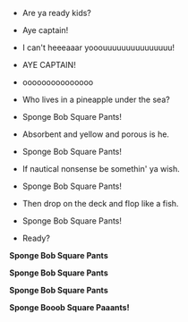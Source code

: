 - Are ya ready kids?

- Aye captain!

- I can't heeeaaar yooouuuuuuuuuuuuuuu!

- AYE CAPTAIN!

- ooooooooooooooo

- Who lives in a pineapple under the sea?

- Sponge Bob Square Pants!

- Absorbent and yellow and porous is he.

- Sponge Bob Square Pants!

- If nautical nonsense be somethin' ya wish.

- Sponge Bob Square Pants!

- Then drop on the deck and flop like a fish.

- Sponge Bob Square Pants!

- Ready?

**Sponge Bob Square Pants**

**Sponge Bob Square Pants**

**Sponge Bob Square Pants**

**Sponge Booob Square Paaants!**
